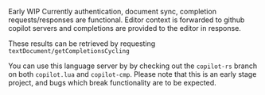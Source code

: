 Early WIP
Currently authentication, document sync, completion requests/responses are functional. Editor context is forwarded to github copilot servers and completions are provided to the editor in response.

These results can be retrieved by requesting `textDocument/getCompletionsCycling`

You can use this language server by by checking out the `copilot-rs` branch on both `copilot.lua` and `copilot-cmp`. Please note that this is an early stage project, and bugs which break functionality are to be expected.
